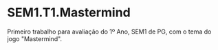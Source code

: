 # SEM1.T1.Mastermind
Primeiro trabalho para avaliação do 1º Ano, SEM1 de PG, com o tema do jogo "Mastermind".
